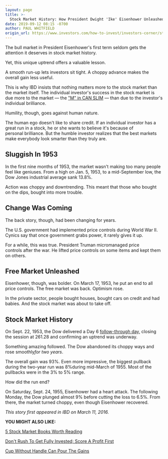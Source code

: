 ```yaml
---
layout: page
title: >-
  Stock Market History: How President Dwight 'Ike' Eisenhower Unleashed A Two-Year Bull Market
date: 2019-09-12 08:15 -0700
author: PAUL WHITFIELD
origin_url: https://www.investors.com/how-to-invest/investors-corner/stock-market-history-ike-bull-market/
---
```


The bull market in President Eisenhower's first term seldom gets the attention it deserves in stock market history.

Yet, this unique uptrend offers a valuable lesson.

A smooth run-up lets investors sit tight. A choppy advance makes the overall gain less useful.

This is why IBD insists that nothing matters more to the stock market than the market itself. The individual investor's success in the stock market is due more to the market — the ["M" in CAN SLIM](http://education.investors.com/courselandingpage.aspx?id=735764) — than due to the investor's individual brilliance.

Humility, though, goes against human nature.

The human ego doesn't like to share credit. If an individual investor has a great run in a stock, he or she wants to believe it's because of personal brilliance. But the humble investor realizes that the best markets make everybody look smarter than they truly are.

## Sluggish In 1953

In the first nine months of 1953, the market wasn't making too many people feel like geniuses. From a high on Jan. 5, 1953, to a mid-September low, the Dow Jones industrial average sank 13.8%.

Action was choppy and downtrending. This meant that those who bought on the dips, bought into more trouble.

## Change Was Coming

The back story, though, had been changing for years.

The U.S. government had implemented price controls during World War II. Cynics say that once government grabs power, it rarely gives it up.

For a while, this was true. President Truman micromanaged price controls after the war. He lifted price controls on some items and kept them on others.

## Free Market Unleashed

Eisenhower, though, was bolder. On March 17, 1953, he put an end to all price controls. The free market was back. Optimism rose.

In the private sector, people bought houses, bought cars on credit and had babies. And the stock market was about to take off.

## Stock Market History

On Sept. 22, 1953, the Dow delivered a Day 6 [follow-through day](https://www.investors.com/how-to-invest/investors-corner/what-is-a-follow-through-day/), closing the session at 261.28 and confirming an uptrend was underway.

Something amazing followed. The Dow abandoned its choppy ways and rose smoothly*for two years*.

The overall gain was 93%. Even more impressive, the biggest pullback during the two-year run was 8%during mid-March of 1955. Most of the pullbacks were in the 3% to 5% range.

How did the run end?

On Saturday, Sept. 24, 1955, Eisenhower had a heart attack. The following Monday, the Dow plunged almost 9% before cutting the loss to 6.5%. From there, the market turned choppy, even though Eisenhower recovered.

_This story first appeared in IBD on March 11, 2016._

**YOU MIGHT ALSO LIKE:**

[5 Stock Market Books Worth Reading](https://www.investors.com/how-to-invest/investors-corner/investing-books/)

[Don't Rush To Get Fully Invested; Score A Profit First](https://www.investors.com/how-to-invest/investors-corner/dont-rush-to-get-fully-invested-score-a-profit-first/)

[Cup Without Handle Can Pour The Gains](https://www.investors.com/how-to-invest/investors-corner/corner-cup-without-handle/)
